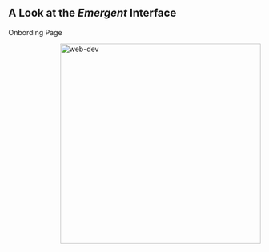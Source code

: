 <h2>A Look at the <i>Emergent</i> Interface</h2>
<p>Onbording Page</p>
<img align="right" width="400" src="https://github.com/PRAKALP-PANDE/Emergent/assets/91276322/eda0448f-7ba6-4a21-b668-ea51eb2c3fa7" alt="web-dev" border="0">

